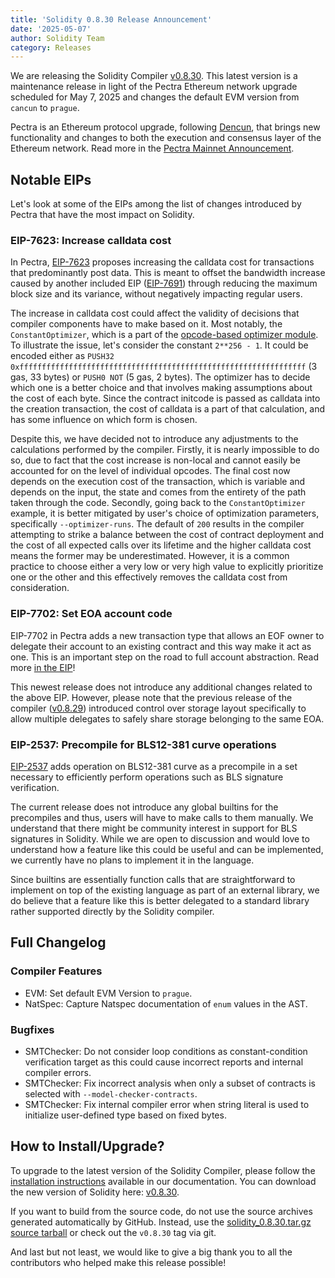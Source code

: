 ```yaml
---
title: 'Solidity 0.8.30 Release Announcement'
date: '2025-05-07'
author: Solidity Team
category: Releases
---
```


We are releasing the Solidity Compiler [v0.8.30](https://github.com/ethereum/solidity/releases/tag/v0.8.30).
This latest version is a maintenance release in light of the Pectra Ethereum network upgrade scheduled for May 7, 2025 and changes the default EVM version from `cancun` to `prague`.

Pectra is an Ethereum protocol upgrade, following [Dencun](https://blog.ethereum.org/2024/02/27/dencun-mainnet-announcement), that brings new functionality and changes to both the execution and consensus layer of the Ethereum network.
Read more in the [Pectra Mainnet Announcement](https://blog.ethereum.org/2025/04/23/pectra-mainnet).

## Notable EIPs

Let's look at some of the EIPs among the list of changes introduced by Pectra that have the most impact on Solidity.

### EIP-7623: Increase calldata cost

In Pectra, [EIP-7623](https://eips.ethereum.org/EIPS/eip-7623) proposes increasing the calldata cost for transactions that predominantly post data.
This is meant to offset the bandwidth increase caused by another included EIP ([EIP-7691](https://eips.ethereum.org/EIPS/eip-7691)) through reducing the maximum block size and its variance, without negatively impacting regular users.

The increase in calldata cost could affect the validity of decisions that compiler components have to make based on it.
Most notably, the `ConstantOptimizer`, which is a part of the [opcode-based optimizer module](https://docs.soliditylang.org/en/v0.8.30/internals/optimizer.html#opcode-based-optimizer-module).
To illustrate the issue, let's consider the constant `2**256 - 1`.
It could be encoded either as `PUSH32 0xffffffffffffffffffffffffffffffffffffffffffffffffffffffffffffffff` (3 gas, 33 bytes) or `PUSH0 NOT` (5 gas, 2 bytes).
The optimizer has to decide which one is a better choice and that involves making assumptions about the cost of each byte.
Since the contract initcode is passed as calldata into the creation transaction, the cost of calldata is a part of that calculation, and has some influence on which form is chosen.

Despite this, we have decided not to introduce any adjustments to the calculations performed by the compiler.
Firstly, it is nearly impossible to do so, due to fact that the cost increase is non-local and cannot easily be accounted for on the level of individual opcodes.
The final cost now depends on the execution cost of the transaction, which is variable and depends on the input, the state and comes from the entirety of the path taken through the code.
Secondly, going back to the `ConstantOptimizer` example, it is better mitigated by user's choice of optimization parameters, specifically `--optimizer-runs`.
The default of `200` results in the compiler attempting to strike a balance between the cost of contract deployment and the cost of all expected calls over its lifetime and the higher calldata cost means the former may be underestimated.
However, it is a common practice to choose either a very low or very high value to explicitly prioritize one or the other and this effectively removes the calldata cost from consideration.

### EIP-7702: Set EOA account code

EIP-7702 in Pectra adds a new transaction type that allows an EOF owner to delegate their account to an existing contract and this way make it act as one.
This is an important step on the road to full account abstraction.
Read more [in the EIP](https://eips.ethereum.org/EIPS/eip-7702)!

This newest release does not introduce any additional changes related to the above EIP.
However, please note that the previous release of the compiler ([v0.8.29](https://soliditylang.org/blog/2025/03/12/solidity-0.8.29-release-announcement)) introduced control over storage layout specifically to allow multiple delegates to safely share storage belonging to the same EOA.

### EIP-2537: Precompile for BLS12-381 curve operations
[EIP-2537](https://eips.ethereum.org/EIPS/eip-2537) adds operation on BLS12-381 curve as a precompile in a set necessary to efficiently perform operations such as BLS signature verification.

The current release does not introduce any global builtins for the precompiles and thus, users will have to make calls to them manually. We understand that there might be community interest in support for BLS signatures in Solidity. While we are open to discussion and would love to understand how a feature like this could be useful and can be implemented, we currently have no plans to implement it in the language.

Since builtins are essentially function calls that are straightforward to implement on top of the existing language as part of an external library, we do believe that a feature like this is better delegated to a standard library rather supported directly by the Solidity compiler.

## Full Changelog

### Compiler Features

* EVM: Set default EVM Version to `prague`.
* NatSpec: Capture Natspec documentation of `enum` values in the AST.

### Bugfixes

* SMTChecker: Do not consider loop conditions as constant-condition verification target as this could cause incorrect reports and internal compiler errors.
* SMTChecker: Fix incorrect analysis when only a subset of contracts is selected with `--model-checker-contracts`.
* SMTChecker: Fix internal compiler error when string literal is used to initialize user-defined type based on fixed bytes.

## How to Install/Upgrade?

To upgrade to the latest version of the Solidity Compiler, please follow the [installation instructions](https://docs.soliditylang.org/en/v0.8.30/installing-solidity.html) available in our documentation.
You can download the new version of Solidity here: [v0.8.30](https://github.com/ethereum/solidity/releases/tag/v0.8.30).

If you want to build from the source code, do not use the source archives generated automatically by GitHub. Instead, use the [solidity_0.8.30.tar.gz source tarball](https://github.com/ethereum/solidity/releases/download/v0.8.30/solidity_0.8.30.tar.gz) or check out the `v0.8.30` tag via git.

And last but not least, we would like to give a big thank you to all the contributors who helped make this release possible!

